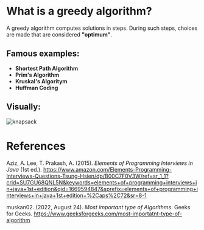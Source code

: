 # What is a greedy algorithm? 

A greedy algorithm computes solutions in steps. During such steps, choices are made that are considered **"optimum"**. 


## Famous examples: 
- **Shortest Path Algorithm** 
- **Prim's Algorithm** 
- **Kruskal's Algoritym** 
- **Huffman Coding** 

## Visually: 
![knapsack](https://user-images.githubusercontent.com/109105989/207473950-2e3fc621-99d6-4b28-9fe4-01e59c370e26.png)

# References 
Aziz, A. Lee, T. Prakash, A. (2015). *Elements of Programming Interviews in Java* (1st ed.). <https://www.amazon.com/Elements-Programming-Interviews-Questions-Tsung-Hsien/dp/B00C7F0V3W/ref=sr_1_1?crid=SU7GU68QNL5N&keywords=elements+of+programming+interviews+in+java+1st+edition&qid=1669594847&sprefix=elements+of+programming+interviews+in+java+1st+edition+%2Caps%2C72&sr=8-1> 

muskan02. (2022, August 24). *Most important type of Algorithms*. Geeks for Geeks. <https://www.geeksforgeeks.com/most-importatnt-type-of-algorithm> 

